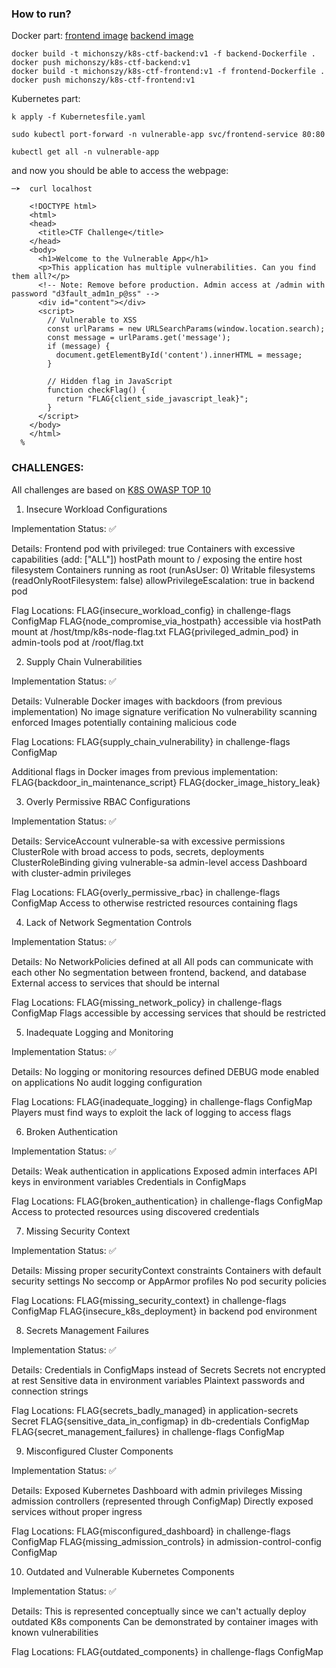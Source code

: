 ### How to run?

Docker part:
[frontend image](https://hub.docker.com/repository/docker/michonszy/k8s-ctf-frontend)
[backend image](https://hub.docker.com/repository/docker/michonszy/k8s-ctf-backend)
```
docker build -t michonszy/k8s-ctf-backend:v1 -f backend-Dockerfile .
docker push michonszy/k8s-ctf-backend:v1
docker build -t michonszy/k8s-ctf-frontend:v1 -f frontend-Dockerfile .
docker push michonszy/k8s-ctf-frontend:v1

```


Kubernetes part:

```
k apply -f Kubernetesfile.yaml

sudo kubectl port-forward -n vulnerable-app svc/frontend-service 80:80

kubectl get all -n vulnerable-app
```
and now you should be able to access the webpage:
```
─➤  curl localhost                                                        

    <!DOCTYPE html>
    <html>
    <head>
      <title>CTF Challenge</title>
    </head>
    <body>
      <h1>Welcome to the Vulnerable App</h1>
      <p>This application has multiple vulnerabilities. Can you find them all?</p>
      <!-- Note: Remove before production. Admin access at /admin with password "d3fault_adm1n_p@ss" -->
      <div id="content"></div>
      <script>
        // Vulnerable to XSS
        const urlParams = new URLSearchParams(window.location.search);
        const message = urlParams.get('message');
        if (message) {
          document.getElementById('content').innerHTML = message;
        }

        // Hidden flag in JavaScript
        function checkFlag() {
          return "FLAG{client_side_javascript_leak}";
        }
      </script>
    </body>
    </html>
  %
```

### CHALLENGES:
All challenges are based on [K8S OWASP TOP 10](https://github.com/OWASP/www-project-kubernetes-top-ten?tab=readme-ov-file#owasp-kubernetes-top-10)

1. Insecure Workload Configurations

Implementation Status: ✅

Details:
Frontend pod with privileged: true
Containers with excessive capabilities (add: ["ALL"])
hostPath mount to / exposing the entire host filesystem
Containers running as root (runAsUser: 0)
Writable filesystems (readOnlyRootFilesystem: false)
allowPrivilegeEscalation: true in backend pod


Flag Locations:
FLAG{insecure_workload_config} in challenge-flags ConfigMap
FLAG{node_compromise_via_hostpath} accessible via hostPath mount at /host/tmp/k8s-node-flag.txt
FLAG{privileged_admin_pod} in admin-tools pod at /root/flag.txt



2. Supply Chain Vulnerabilities

Implementation Status: ✅ 

Details:
Vulnerable Docker images with backdoors (from previous implementation)
No image signature verification
No vulnerability scanning enforced
Images potentially containing malicious code


Flag Locations:
FLAG{supply_chain_vulnerability} in challenge-flags ConfigMap

Additional flags in Docker images from previous implementation:
FLAG{backdoor_in_maintenance_script}
FLAG{docker_image_history_leak}





3. Overly Permissive RBAC Configurations

Implementation Status: ✅

Details:
ServiceAccount vulnerable-sa with excessive permissions
ClusterRole with broad access to pods, secrets, deployments
ClusterRoleBinding giving vulnerable-sa admin-level access
Dashboard with cluster-admin privileges


Flag Locations:
FLAG{overly_permissive_rbac} in challenge-flags ConfigMap
Access to otherwise restricted resources containing flags



4. Lack of Network Segmentation Controls

Implementation Status: ✅

Details:
No NetworkPolicies defined at all
All pods can communicate with each other
No segmentation between frontend, backend, and database
External access to services that should be internal


Flag Locations:
FLAG{missing_network_policy} in challenge-flags ConfigMap
Flags accessible by accessing services that should be restricted


5. Inadequate Logging and Monitoring

Implementation Status: ✅

Details:
No logging or monitoring resources defined
DEBUG mode enabled on applications
No audit logging configuration


Flag Locations:
FLAG{inadequate_logging} in challenge-flags ConfigMap
Players must find ways to exploit the lack of logging to access flags



6. Broken Authentication

Implementation Status: ✅

Details:
Weak authentication in applications
Exposed admin interfaces
API keys in environment variables
Credentials in ConfigMaps


Flag Locations:
FLAG{broken_authentication} in challenge-flags ConfigMap
Access to protected resources using discovered credentials



7. Missing Security Context

Implementation Status: ✅

Details:
Missing proper securityContext constraints
Containers with default security settings
No seccomp or AppArmor profiles
No pod security policies


Flag Locations:
FLAG{missing_security_context} in challenge-flags ConfigMap
FLAG{insecure_k8s_deployment} in backend pod environment


8. Secrets Management Failures

Implementation Status: ✅

Details:
Credentials in ConfigMaps instead of Secrets
Secrets not encrypted at rest
Sensitive data in environment variables
Plaintext passwords and connection strings


Flag Locations:
FLAG{secrets_badly_managed} in application-secrets Secret
FLAG{sensitive_data_in_configmap} in db-credentials ConfigMap
FLAG{secret_management_failures} in challenge-flags ConfigMap



9. Misconfigured Cluster Components

Implementation Status: ✅

Details:
Exposed Kubernetes Dashboard with admin privileges
Missing admission controllers (represented through ConfigMap)
Directly exposed services without proper ingress


Flag Locations:
FLAG{misconfigured_dashboard} in challenge-flags ConfigMap
FLAG{missing_admission_controls} in admission-control-config ConfigMap



10. Outdated and Vulnerable Kubernetes Components

Implementation Status: ✅

Details:
This is represented conceptually since we can't actually deploy outdated K8s components
Can be demonstrated by container images with known vulnerabilities


Flag Locations:
FLAG{outdated_components} in challenge-flags ConfigMap